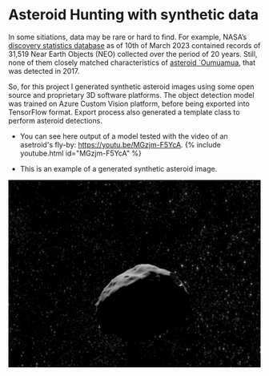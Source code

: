 # Asteroid Hunting with synthetic data

In some sitiations, data may be rare or hard to find. For example, NASA’s [discovery statistics database](https://cneos.jpl.nasa.gov/stats/totals.html) as of 10th of March 2023 contained records of 31,519 Near Earth Objects (NEO) collected over the period of 20 years. Still, none of them closely matched characteristics of [asteroid `Oumuamua](https://solarsystem.nasa.gov/asteroids-comets-and-meteors/comets/oumuamua/in-depth), that was detected in 2017.

So, for this project I generated synthetic asteroid images using some open source and proprietary 3D software platforms. The object detection model was trained on Azure Custom Vision platform, before being exported into TensorFlow format. Export process also generated a template class to perform asteroid detections.

- You can see here output of a model tested with the video of an asetroid's fly-by: https://youtu.be/MGzjm-F5YcA.
{% include youtube.html id="MGzjm-F5YcA" %}

- This is an example of a generated synthetic asteroid image.

![asteroid](images/Synthetic_Asteroid.png)
